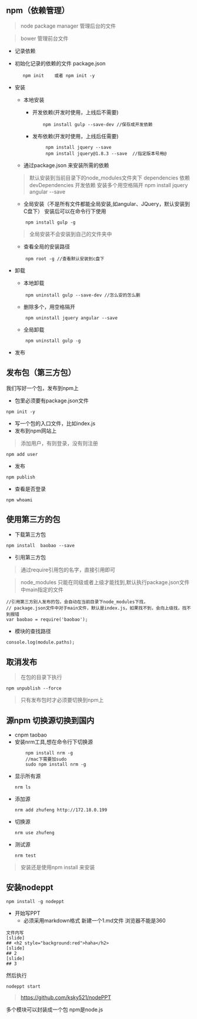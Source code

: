 ## npm（依赖管理）
> node package manager 管理后台的文件

> bower 管理前台文件

- 记录依赖
- 初始化记录的依赖的文件 package.json

    ```
       npm init    或者 npm init -y
    ```
- 安装
    - 本地安装
        - 开发依赖(开发时使用，上线后不需要)
            ```
                npm install gulp --save-dev //保存成开发依赖
            ```
        - 发布依赖(开发时使用，上线后任需要)
           ```
                npm install jquery --save
                npm install jquery@1.8.3 --save  //指定版本号用@
           ```

    - 通过package.json 来安装所需的依赖
    > 默认安装到当前目录下的node_modules文件夹下
        dependencies 依赖
        devDependencies 开发依赖
    > 安装多个用空格隔开
        npm install jquery angular --save

    - 全局安装（不是所有文件都能全局安装,如angular、JQuery，默认安装到C盘下）
    安装后可以在命令行下使用
    ```
        npm install gulp -g
    ```
    > 全局安装不会安装到自己的文件夹中

    - 查看全局的安装路径
    ```
        npm root -g //查看默认安装到c盘下
    ```

- 卸载
    - 本地卸载
    ```
        npm uninstall gulp --save-dev //怎么安的怎么删
    ```
    - 删除多个，用空格隔开
    ```
        npm uninstall jquery angular --save
    ```

    - 全局卸载
    ```
        npm uninstall gulp -g
    ```

- 发布

## 发布包（第三方包）
我们写好一个包，发布到npm上
- 包里必须要有package.json文件
```
npm init -y
```
- 写一个包的入口文件，比如index.js
- 发布到npm网站上
>添加用户，有则登录，没有则注册
```
npm add user
```
- 发布
```
npm publish
```
- 查看是否登录
```
npm whoami
```
## 使用第三方的包
- 下载第三方包
```
npm install  baobao --save
```
- 引用第三方包
> 通过require引用包的名字，直接引用即可

> node_modules 只能在同级或者上级才能找到,默认执行package.json文件中main指定的文件
```
//引用第三方别人发布的包，会自动在当前目录下node_modules下找，
// package.json文件中对于main文件，默认是index.js，如果找不到，会向上级找，找不到报错
var baobao = require('baobao');
```
- 模块的查找路径
```
console.log(module.paths);
```

## 取消发布
> 在包的目录下执行 
```
npm unpublish --force
```
> 只有发布包时才必须要切换到npm上

## 源npm 切换源切换到国内
- cnpm taobao
- 安装nrm工具,想在命令行下切换源
    ```
        npm install nrm -g
        //mac下需要加sudo
        sudo npm install nrm -g
    ```
- 显示所有源
    ```
    nrm ls
    ```
- 添加源
    ```
    nrm add zhufeng http://172.18.0.199
    ```
- 切换源
    ```
    nrm use zhufeng
    ```
- 测试源
    ```
    nrm test
    ```
>安装还是使用npm install 来安装

## 安装nodeppt
```
npm install -g nodeppt
```

- 开始写PPT
    - 必须采用markdown格式
    新建一个1.md文件
    浏览器不能是360

```
文件内写
[slide]
## <h2 style="background:red">haha</h2>
[slide]
## 2
[slide]
## 3
```
然后执行
```
nodeppt start
```
>https://github.com/ksky521/nodePPT

多个模块可以封装成一个包
npm是node.js
